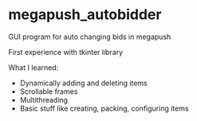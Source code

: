 # megapush_autobidder
GUI program for auto changing bids in megapush

First experience with tkinter library

What I learned:
- Dynamically adding and deleting items
- Scrollable frames
- Multithreading
- Basic stuff like creating, packing, configuring items
